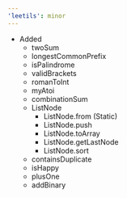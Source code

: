 ```yaml
---
'leetils': minor
---
```


-   Added
    -   twoSum
    -   longestCommonPrefix
    -   isPalindrome
    -   validBrackets
    -   romanToInt
    -   myAtoi
    -   combinationSum
    -   ListNode
        -   ListNode.from (Static)
        -   ListNode.push
        -   ListNode.toArray
        -   ListNode.getLastNode
        -   ListNode.sort
    -   containsDuplicate
    -   isHappy
    -   plusOne
    -   addBinary
